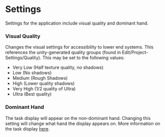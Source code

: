 # Settings

Settings for the application include visual quality and dominant hand.

### Visual Quality
Changes the visual settings for accessibility to lower end systems. This references the unity-generated quality groups (found in Edit/Project-Settings/Quality). This may be set to the following values:

- Very Low (Half texture quality, no shadows)
- Low (No shadows)
- Medium (Rough Shadows)
- High (Lower quality shadows)
- Very High (1/2 quality of Ultra)
- Ultra (Best quality)

### Dominant Hand
The task display will appear on the non-dominant hand. Changing this setting will change what hand the display appears on. More information on the task display [here](/valvevr/tasks/hand-hud).
